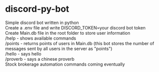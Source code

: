 # discord-py-bot

Simple discord bot written in python <br/>
Create a .env file and write DISCORD_TOKEN=your discord bot token<br/>
Create Main.db file in the root folder to store user information<br/>
/help - shows available commands<br/>
/points - returns points of users in Main.db (this bot stores the number of messages sent by all users in the server as "points")<br/>
/hello - says hello<br/>
/proverb - says a chinese proverb<br/>
Stock brokerage automation commands coming eventually<br/>
